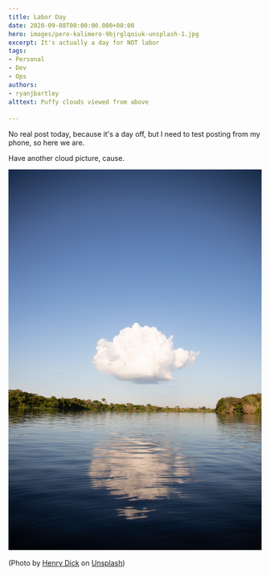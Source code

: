 ```yaml
---
title: Labor Day
date: 2020-09-08T00:00:00.000+00:00
hero: images/pero-kalimero-9bjrglqoiuk-unsplash-1.jpg
excerpt: It's actually a day for NOT labor
tags:
- Personal
- Dev
- Ops
authors:
- ryanjbartley
alttext: Puffy clouds viewed from above

---
```

No real post today, because it's a day off, but I need to test posting from my phone, so here we are.

Have another cloud picture, cause.

![](images/henry-dick-fjn7zfuvm8w-unsplash.jpg)

(Photo by [Henry Dick](https://unsplash.com/@henry_photo?utm_source=unsplash&utm_medium=referral&utm_content=creditCopyText) on [Unsplash](https://unsplash.com/s/photos/cloud?utm_source=unsplash&utm_medium=referral&utm_content=creditCopyText))